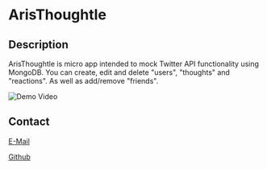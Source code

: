 # ArisThoughtle

  ## Description
          
  ArisThoughtle is micro app intended to mock Twitter API functionality using MongoDB.  You can create, edit and delete "users", "thoughts" and "reactions".  As well as add/remove "friends".

![Demo Video](https://drive.google.com/file/d/1553iSEOhQBKzvjJeBDb4HjSKj07lON4R/view)

  ## Contact

  [E-Mail](mailto:graves.eric@gmail.com)

  [Github](https://github.com/Hezakai)
